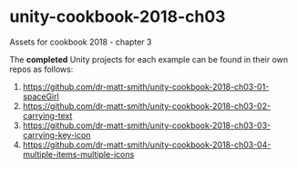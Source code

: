 # unity-cookbook-2018-ch03
Assets for cookbook 2018 - chapter 3

The **completed** Unity projects for each example can be found in their own repos as follows:

1. https://github.com/dr-matt-smith/unity-cookbook-2018-ch03-01-spaceGirl
2. https://github.com/dr-matt-smith/unity-cookbook-2018-ch03-02-carrying-text
3. https://github.com/dr-matt-smith/unity-cookbook-2018-ch03-03-carrying-key-icon
4. https://github.com/dr-matt-smith/unity-cookbook-2018-ch03-04-multiple-items-multiple-icons
